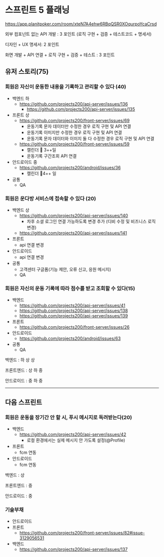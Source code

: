 # 스프린트 5 플래닝

https://app.planitpoker.com/room/xteN7A4ehw6RBqQSR0XOqurpoYcaCrsd

외부 컴포넌트 없는 API 개발 : 3 포인트 (로직 구현 + 검증 + 테스트코드 + 명세서)

디자인 + UX 명세서: 2 포인트

화면 개발 + API 연결 + 로직 구현 + 검증 + 테스트 : 3 포인트

## 유저 스토리(75)

### 회원은 자신이 운동한 내용을 기록하고 관리할 수 있다 (40)

- 백엔드 하
    - https://github.com/projects200/api-server/issues/136
        - https://github.com/projects200/api-server/issues/135
- 프론트 상
    - https://github.com/projects200/front-server/issues/69
        - 운동기록 문자 데이터만 수정한 경우 로직 구현 및 API 연결
        - 운동기록 이미지만 수정한 경우 로직 구현 및 API 연결
        - 운동기록 문자 데이터와 이미지 둘 다 수정한 경우 로직 구현 및 API 연결
    - https://github.com/projects200/front-server/issues/59
        - 캘린더 📅 3++일
        - 운동기록 구간조회 API 연결
- 안드로이드 중
    - https://github.com/projects200/android/issues/36
        - 캘린더 📅4++ 일
- 공통
    - QA

### 회원은 운다방 서비스에 접속할 수 있다 (20)

- 백엔드 상
    - https://github.com/projects200/api-server/issues/140
        - 차후 소셜 로그인 연결 가능하도록 변경 추가 (디비 수정 및 비즈니스 로직 변경)
    - https://github.com/projects200/api-server/issues/141
- 프론트
    - api 연결 변경
- 안드로이드
    - api 연결 변경
- 공통
    - 고객센터 구글폼(기능 제안, 오류 신고, 응원 메시지)
    - QA

### 회원은 자신의 운동 기록에 따라 점수를 받고 조회할 수 있다(15)

- 백엔드
    - https://github.com/projects200/api-server/issues/41
    - https://github.com/projects200/api-server/issues/138
    - https://github.com/projects200/api-server/issues/139
- 프론트
    - https://github.com/projects200/front-server/issues/26
- 안드로이드
    - https://github.com/projects200/android/issues/63
- 공통
    - QA

백엔드 : 하 상 상

프론트엔드 : 상 하 중

안드로이드 : 중 하 중

---

## 다음 스프린트

### 회원은 운동을 장기간 안 할 시, 푸시 메시지로 독려받는다(20)

- 백엔드
    - https://github.com/projects200/api-server/issues/42
        - 로컬 환경에서는 실제 메시지 안 가도록 설정(@Profile)
- 프론트
    - fcm 연동
- 안드로이드
    - fcm 연동

백엔드 : 상

프론트엔드 : 중

안드로이드 : 중

### 기술부채

- 안드로이드
- 프론트
    - https://github.com/projects200/front-server/issues/82#issue-3129056531
- 백엔드
    - https://github.com/projects200/api-server/issues/137
